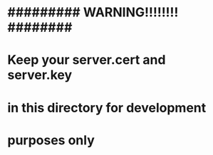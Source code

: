 # ######### WARNING!!!!!!!! ######## #
# Keep your server.cert and server.key
# in this directory for development 
# purposes only